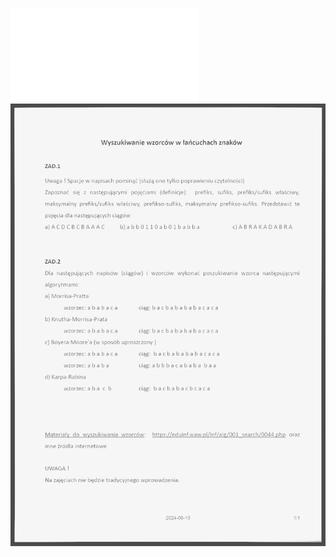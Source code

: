 ![](Notatki/Semestr%204/Algorytmy%20i%20złożoność%20obliczeniowa/Ćwiczenia/Ćwiczenie%2012/azo_cw_wzorce.pdf)
![](Notatki/Semestr%204/Algorytmy%20i%20złożoność%20obliczeniowa/Ćwiczenia/Ćwiczenie%2012/Drawing%202024-06-13%2009.11.27.excalidraw.svg)